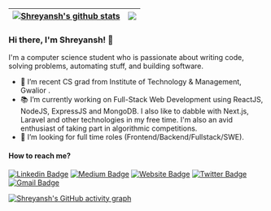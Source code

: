 | <a href="https://github.com/shreyanshxyz/github-readme-stats"><img align="top-right" src="https://github-readme-stats-drab-nine-75.vercel.app/api?username=shreyanshxyz&count_private=true&show_icons=true&rank_icon=percentile&hide_border=true" alt="Shreyansh's github stats" /></a> | <a href="https://github.com/shreyanshxyz/github-readme-stats"><img align="top-right" src="https://github-readme-stats-drab-nine-75.vercel.app/api/top-langs/?username=shreyanshxyz&layout=compact&theme=buefy&hide_border=true" /></a> |
| ------------- | ------------- |

### Hi there, I'm Shreyansh! :lemon:
 
I'm a computer science student who is passionate about writing code, solving problems, automating stuff, and building software.

- 🔭 I’m recent CS grad from Institute of Technology & Management, Gwalior  .
- 📚 I’m currently working on Full-Stack Web Development using ReactJS, NodeJS, ExpressJS and MongoDB. I also like to dabble with Next.js, Laravel and other technologies in my free time. I'm also an avid enthusiast of taking part in algorithmic competitions.
- 👯 I’m looking for full time roles (Frontend/Backend/Fullstack/SWE).

#### How to reach me?
[![Linkedin Badge](https://img.shields.io/badge/-shreyanshxyz-blue?style=flat&logo=Linkedin&logoColor=white&link=https://www.linkedin.com/in/shreyanshxyz/)](https://www.linkedin.com/in/shreyanshxyz/)
[![Medium Badge](https://img.shields.io/badge/-@shreyanshxyz-000000?style=flat&labelColor=000000&logo=Medium&link=https://medium.com/@shreyanshxyz)](https://medium.com/@shreyanshxyz)
[![Website Badge](https://img.shields.io/badge/-shreyanshxyz.github.io-47CCCC?style=flat&logo=Google-Chrome&logoColor=white&link=https://shreyanshxyz.github.io)](https://shreyanshxyz.github.io)
[![Twitter Badge](https://img.shields.io/badge/-@shreyanshxyz-1ca0f1?style=flat&labelColor=1ca0f1&logo=twitter&logoColor=white&link=https://twitter.com/shreyanshxyz)](https://twitter.com/shreyanshxyz)
[![Gmail Badge](https://img.shields.io/badge/-shreyanshbhadoria-c14438?style=flat&logo=Gmail&logoColor=white&link=mailto:shreyanshbhadoria@gmail.com)](mailto:shreyanshbhadoria@gmail.com)



[![Shreyansh's GitHub activity graph](https://github-readme-activity-graph.vercel.app/graph?username=shreyanshxyz&theme=xcode)](https://git.io/shreyanshxyz)
